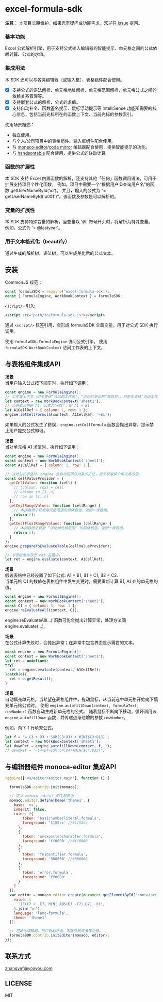 # excel-formula-sdk

**注意：** 
本项目长期维护，如果您有疑问或功能需求，欢迎在 [issue](https://github.com/yezhang/excel-formula-sdk/issues) 提问。

### 基本功能
Excel 公式解析引擎，用于支持公式输入编辑器的智能提示、单元格之间的公式依赖计算、公式的求值。

### 集成用法
本 SDK 还可以与各类编辑器（或输入框）、表格组件配合使用。
- [x] 支持公式的语法解析、单元格地址解析、单元格范围解析、单元格公式之间的依赖关系管理等。
- [x] 支持嵌套公式的解析、公式的求值。
- [x] 支持自动补全、函数签名提示、鼠标浮动提示等 IntelliSense 功能所需要的核心信息，包括当前光标所在的函数上下文、当前光标的参数索引。

使用场景概述：
- 独立使用。
- 与个人/公司项目中的表格组件、输入框组件配合使用。
- 与 [monaco-editor](https://www.npmjs.com/package/monaco-editor)/[code mirror](https://www.npmjs.com/package/codemirror) 编辑器配合使用，提供智能提示的功能。
- 与 [handsontable](https://www.npmjs.com/package/handsontable) 配合使用，提供公式的联动计算。


### 函数的扩展性
本 SDK 支持 Excel 内置函数的解析，还支持其他「任何」函数调用语法，可用于扩展支持项目个性化函数。
例如，项目中需要一个“根据用户ID查询用户名”的函数 getUserNameById('id')。
并且，输入的公式为 “= getUserNameById('u001')”。该函数及参数是可以解析的。

### 变量的扩展性
本 SDK 支持特殊变量的解析。当变量以 '@' 符号开头时，将解析为特殊变量。
例如，公式为 '= @lastyear'。

### 用于文本格式化（beautify）
通过生成的解析树、语法树，可以生成美化后的公式文本。

## 安装

CommonJS 规范：
```js
const formulaSDK = require('excel-formula-sdk');
const { FormulaEngine, WorkBookContext } = formulaSDK;
```

`<script/>` 引入:
```html
<script src="path/to/formula-sdk.js"></script>
```

通过 `<script/>` 标签引用，会形成 formulaSDK 全局变量，用于对公式 SDK 执行调用。

使用 `formulaSDK.FormulaEngine` 访问公式引擎。
使用 `formulaSDK.WorkBookContext` 访问工作表的上下文。

## 与表格组件集成API

**场景**  
当用户输入公式按下回车时，执行如下调用：
```js
const engine = new FormulaEngine();
// 工作簿上下文（用于提供“活动的工作表”，“活动的单元格”等信息），目前仅支持“活动工作表”。
let context = new WorkBookContext('sheet1'); 
// 当前单元格是 A1，公式为“=B1”，即 A1 = B1
let A1CellRef = { column: 1, row: 1 }; 
engine.setCellFormula(context, A1CellRef, '=B1');
```

如果输入的公式发生了错误，`engine.setCellFormula` 函数会抛出异常，提示禁止用户提交公式即可。

**场景**  
当对单元格 A1 求值时，执行如下调用：
```js
const engine = new FormulaEngine();
const context = new WorkBookContext('sheet1');
const A1CellRef = { column: 1, row: 1 };

// 当对公式求值时，engine 会自动回调该对象的方法，用于获取某个单元格的值。
const cellValueProvider = {
  getCellValue: function (cell) {
    // {column, row} = cell
    // column in [1..n]
    // row in [1..n]
  },
  getCellRangeValues: function (cellRange) {
    // 本函数用于获取单元格范围的具体数值，返回一维数组。
    return [];
  },
  getCellFloatRangeValues: function (cellRange) {
    // 本函数用于获取 “浮动单元格范围” 的具体数值，返回一维数组。
    return [];
  }
};
engine.prepareToEvaluateTable(cellValueProvider);

// 求值结果存放至 ret 变量中。
let ret = engine.evaluate(context, A1CellRef);
```

**场景**  
假设表格中已经设置了如下公式: A1 = B1, B1 = C1, B2 = C2.  
当单元格 C1 的数值在表格组件中发生变更时，需要重新计算 B1, A1 处的单元格的值。
```js
const engine = new FormulaEngine();
const context = new WorkBookContext('sheet1');
const C1 = { column: 3, row: 1 };
engine.reEvaluateAll(context, C1);
```

engine.reEvaluateAll(...) 函数可能会抛出计算异常，处理方法同 engine.evaluate(...)。

**场景**  
在公式计算失败时，会抛出异常；在异常中包含界面显示需要的文本。
```js
const engine = new FormulaEngine();
const context = new WorkBookContext('sheet1');
let ret = undefined;
try{
  ret = engine.evaluate(context, A1CellRef);
}catch(e){
  ret = e.getResult();
}
```

**场景**  
自动填充单元格。当希望在表格组件中，拖动鼠标，从当前选中单元格开始向下填充单元格公式时，
使用 `engine.autofillDown(context, formulaText, rowNumber)` 函数自动生成新单元格的公式。
随着鼠标不断向下移动，循环调用该 `engine.autofillDown` 函数，并传递逐渐递增的参数 `rowNumber`。

例如，向下 1 行填充公式。
```js
let f = '= C3 + D3 + SUM(C3:D3) + MIN($C3:D$3)';
let context = new WorkBookContext('sheet1');
let downRet = engine.autofillDown(context, f, 1);
// downRet = '=C4+D4+SUM(C4:D4)+MIN($C4:D$3)';
```



## 与编辑器组件 monoca-editor 集成API

```js
require(['vs/editor/editor.main'], function () {

  formulaSDK.contrib.init(monaco);

  // 定义 monaco editor 的主题颜色
  monaco.editor.defineTheme('theme1', {
    base: 'vs',
    inherit: false,
    rules: [{
        token: 'basicnumberliteral.formula',
        foreground: '1155cc' //#1155cc
      },
      {
        token: 'unexpectedcharacter.formula',
        foreground: 'ff0000' //#ff0000
      },
      {
        token: 'fnidentifier.formula',
        foreground: '000000' //#000000
      },
      {
        token: 'error.formula',
        foreground: 'ff0000'
      }
    ]
  });      
  var editor = monaco.editor.create(document.getElementById('container'), {
    value: [
      'IF(C7 <  E7, MIN( ABS(E7 -C7),D7), 0)',
    ].join('\n'),
    language: 'lang-formula',
    theme: 'theme1'
  });

  // 初始化编辑器，提供自动补全、函数参数提示等功能。
  formulaSDK.contrib.initEditor(monaco, editor);
});

```


## 联系方式
zhangyef@yonyou.com

## LICENSE
MIT

